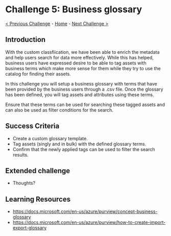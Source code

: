 # Challenge 5: Business glossary

[< Previous Challenge](./Challenge4.md) - [Home](../readme.md) - [Next Challenge >](./Challenge6.md)

## Introduction

With the custom classfiication, we have been able to enrich the metadata and help users search for data more effectively. While this has helped, business users have expressed desire to be able to tag assets with business terms which make more sense for them while they try to use the catalog for finding their assets.

In this challenge you will setup a business glossary with terms that have been provided by the business users through a .csv file. Once the glossary has been defined, you will tag assets and attributes using these terms.

Ensure that these terms can be used for searching these tagged assets and can also be used as filter conditions for the search.

## Success Criteria
- Create a custom glossary template.
- Tag assets (singly and in bulk) with the defined glossary terms.
- Confirm that the newly applied tags can be used to filter the search results.

## Extended challenge
- Thoughts?

## Learning Resources
- https://docs.microsoft.com/en-us/azure/purview/concept-business-glossary
- https://docs.microsoft.com/en-us/azure/purview/how-to-create-import-export-glossary

